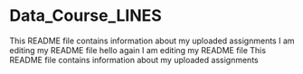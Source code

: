 # Data_Course_LINES
This README file contains information about my uploaded assignments
I am editing my README file
hello again
I am editing my README file
This README file contains information about my uploaded assignments
